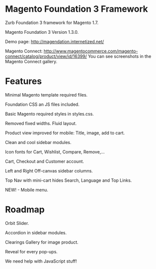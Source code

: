 
Magento Foundation 3 Framework
==============================

Zurb Foundation 3 framework for Magento 1.7.

Magento Foundation 3 Version 1.3.0.

Demo page: http://magendation.internetized.net/

Magento Connect: http://www.magentocommerce.com/magento-connect/catalog/product/view/id/16399/
You can see screenshots in the Magento Connect gallery.

Features
========

Minimal Magento template required files.

Foundation CSS an JS files included.

Basic Magento required styles in styles.css.

Removed fixed widths. Fluid layout.

Product view improved for mobile: Title, image, add to cart.

Clean and cool sidebar modules.

Icon fonts for Cart, Wishlist, Compare, Remove,...

Cart, Checkout and Customer account.

Left and Right Off-canvas sidebar columns.

Top Nav with mini-cart hides Search, Language and Top Links.

NEW! - Mobile menu.


Roadmap
=======

Orbit Slider.

Accordion in sidebar modules.

Clearings Gallery for image product.

Reveal for every pop-ups.

We need help with JavaScript stuff!


